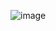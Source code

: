 ![image](https://user-images.githubusercontent.com/101180610/236670773-42ccf9a1-c19a-48b1-abe0-8ad22546ceaf.png)
